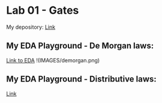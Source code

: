 # Lab 01 - Gates

My depository:
[Link](https://github.com/xhroch01/Digital-electronics-1)

## My EDA Playground - De Morgan laws:
[Link to EDA](https://www.edaplayground.com/x/aMPV)
!(IMAGES/demorgan.png)
## My EDA Playground - Distributive laws:
[Link]()
